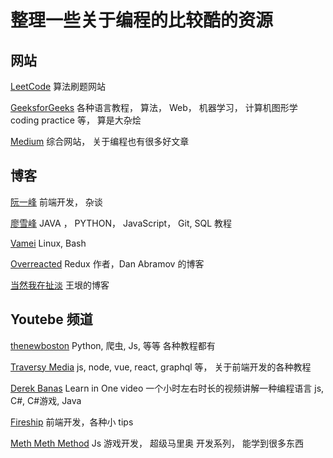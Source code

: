 # 整理一些关于编程的比较酷的资源

## 网站

[LeetCode](https://leetcode-cn.com/)
算法刷题网站

[GeeksforGeeks](https://www.geeksforgeeks.org)
各种语言教程， 算法， Web， 机器学习， 计算机图形学 coding practice 等， 算是大杂烩

[Medium](https://medium.com/)
综合网站， 关于编程也有很多好文章

## 博客

[阮一峰](http://www.ruanyifeng.com/home.html)
前端开发， 杂谈

[廖雪峰](https://www.liaoxuefeng.com/)
JAVA ， PYTHON， JavaScript， Git, SQL 教程

[Vamei](https://www.cnblogs.com/vamei/)
Linux, Bash

[Overreacted](https://overreacted.io/)
Redux 作者，Dan Abramov 的博客

[当然我在扯淡](http://yinwang.org/)
王垠的博客

## Youtebe 频道

[thenewboston](https://www.youtube.com/channel/UCJbPGzawDH1njbqV-D5HqKw)
Python, 爬虫, Js, 等等 各种教程都有

[Traversy Media](https://www.youtube.com/channel/UC29ju8bIPH5as8OGnQzwJyA)
js, node, vue, react, graphql 等， 关于前端开发的各种教程

[Derek Banas](https://www.youtube.com/channel/UCwRXb5dUK4cvsHbx-rGzSgw)
Learn in One video 一个小时左右时长的视频讲解一种编程语言
js, C#, C#游戏, Java

[Fireship](https://www.youtube.com/channel/UCsBjURrPoezykLs9EqgamOA)
前端开发，各种小 tips

[Meth Meth Method](https://www.youtube.com/channel/UC8A0M0eDttdB11MHxX58vXQ)
Js 游戏开发， 超级马里奥 开发系列， 能学到很多东西
